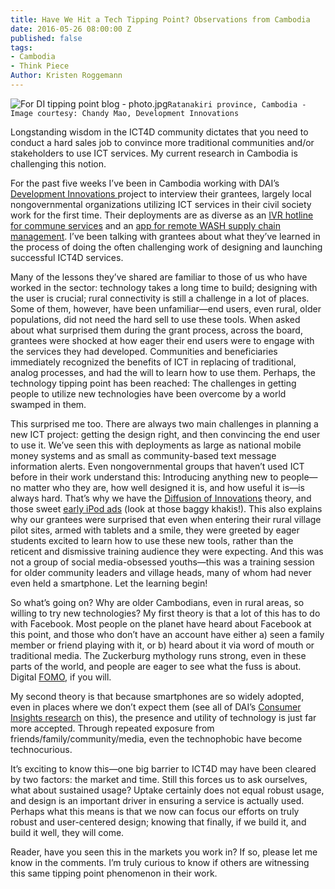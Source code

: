 ```yaml
---
title: Have We Hit a Tech Tipping Point? Observations from Cambodia
date: 2016-05-26 08:00:00 Z
published: false
tags:
- Cambodia
- Think Piece
Author: Kristen Roggemann
---
```


![For DI tipping point blog - photo.jpg](/uploads/For%20DI%20tipping%20point%20blog%20-%20photo.jpg)`Ratanakiri province, Cambodia - Image courtesy: Chandy Mao, Development Innovations`

Longstanding wisdom in the ICT4D community dictates that you need to conduct a hard sales job to convince more traditional communities and/or stakeholders to use ICT services. My current research in Cambodia is challenging this notion.

For the past five weeks I’ve been in Cambodia working with DAI’s [Development Innovations ](http://www.development-innovations.org/)project to interview their grantees, largely local nongovernmental organizations utilizing ICT services in their civil society work for the first time. Their deployments are as diverse as an [IVR hotline for commune services](http://www.development-innovations.org/success-stories/hotline-mobile-app-improve-access-public-service/) and an [app for remote WASH supply chain management](http://www.development-innovations.org/success-stories/leveraging-mobiles-boost-efficiencies-rural-sanitation-market/). I’ve been talking with grantees about what they’ve learned in the process of doing the often challenging work of designing and launching successful ICT4D services.

<!--more-->

Many of the lessons they’ve shared are familiar to those of us who have worked in the sector: technology takes a long time to build; designing with the user is crucial; rural connectivity is still a challenge in a lot of places. Some of them, however, have been unfamiliar—end users, even rural, older populations, did not need the hard sell to use these tools. When asked about what surprised them during the grant process, across the board, grantees were shocked at how eager their end users were to engage with the services they had developed. Communities and beneficiaries immediately recognized the benefits of ICT in replacing of traditional, analog processes, and had the will to learn how to use them. Perhaps, the technology tipping point has been reached: The challenges in getting people to utilize new technologies have been overcome by a world swamped in them.

This surprised me too. There are always two main challenges in planning a new ICT project: getting the design right, and then convincing the end user to use it. We’ve seen this with deployments as large as national mobile money systems and as small as community-based text message information alerts. Even nongovernmental groups that haven’t used ICT before in their work understand this: Introducing anything new to people—no matter who they are, how well designed it is, and how useful it is—is always hard. That’s why we have the [Diffusion of Innovations](https://en.wikipedia.org/wiki/Diffusion_of_innovations) theory, and those sweet [early iPod ads](https://www.youtube.com/watch?v=mE_bDNaYAr8) (look at those baggy khakis!). This also explains why our grantees were surprised that even when entering their rural village pilot sites, armed with tablets and a smile, they were greeted by eager students excited to learn how to use these new tools, rather than the reticent and dismissive training audience they were expecting. And this was not a group of social media-obsessed youths—this was a training session for older community leaders and village heads, many of whom had never even held a smartphone. Let the learning begin!

So what’s going on? Why are older Cambodians, even in rural areas, so willing to try new technologies? My first theory is that a lot of this has to do with Facebook. Most people on the planet have heard about Facebook at this point, and those who don’t have an account have either a) seen a family member or friend playing with it, or b) heard about it via word of mouth or traditional media. The Zuckerburg mythology runs strong, even in these parts of the world, and people are eager to see what the fuss is about.  Digital [FOMO](http://www.urbandictionary.com/define.php?term=fear%20of%20missing%20out), if you will. 

My second theory is that because smartphones are so widely adopted, even in places where we don’t expect them (see all of DAI’s [Consumer Insights research](http://dai-global-digital.com/tags/?tag=consumer-insights) on this), the presence and utility of technology is just far more accepted. Through repeated exposure from friends/family/community/media, even the technophobic have become technocurious.

It’s exciting to know this—one big barrier to ICT4D may have been cleared by two factors: the market and time. Still this forces us to ask ourselves, what about sustained usage? Uptake certainly does not equal robust usage, and design is an important driver in ensuring a service is actually used. Perhaps what this means is that we now can focus our efforts on truly robust and user-centered design; knowing that finally, if we build it, and build it well, they will come.

Reader, have you seen this in the markets you work in? If so, please let me know in the comments. I’m truly curious to know if others are witnessing this same tipping point phenomenon in their work.